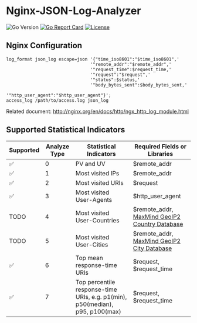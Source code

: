 # Nginx-JSON-Log-Analyzer

![Go Version](https://img.shields.io/github/go-mod/go-version/fantasticmao/nginx-json-log-analyzer)
[![Go Report Card](https://goreportcard.com/badge/github.com/fantasticmao/nginx-json-log-analyzer)](https://goreportcard.com/report/github.com/fantasticmao/nginx-json-log-analyzer)
[![License](https://img.shields.io/github/license/fantasticmao/nginx-json-log-analyzer)](https://github.com/fantasticmao/nginx-json-log-analyzer/blob/main/LICENSE)

## Nginx Configuration

```text
log_format json_log escape=json '{"time_iso8601":"$time_iso8601",'
                                '"remote_addr":"$remote_addr",'
                                '"request_time":$request_time,'
                                '"request":"$request",'
                                '"status":$status,'
                                '"body_bytes_sent":$body_bytes_sent,'
                                '"http_user_agent":"$http_user_agent"}';
access_log /path/to/access.log json_log
```

Related document: http://nginx.org/en/docs/http/ngx_http_log_module.html

## Supported Statistical Indicators

| Supported | Analyze Type | Statistical Indicators                                                       | Required Fields or Libraries                                                                        |
| --------- | ------------ | ---------------------------------------------------------------------------- | --------------------------------------------------------------------------------------------------- |
| ✅        | 0            | PV and UV                                                                    | $remote_addr                                                                                        |
| ✅        | 1            | Most visited IPs                                                             | $remote_addr                                                                                        |
| ✅        | 2            | Most visited URIs                                                            | $request                                                                                            |
| ✅        | 3            | Most visited User-Agents                                                     | $http_user_agent                                                                                    |
| TODO      | 4            | Most visited User-Countries                                                  | $remote_addr, [MaxMind GeoIP2 Country Database](https://www.maxmind.com/en/geoip2-country-database) |
| TODO      | 5            | Most visited User-Cities                                                     | $remote_addr, [MaxMind GeoIP2 City Database](https://www.maxmind.com/en/geoip2-city)                |
| ✅        | 6            | Top mean response-time URIs                                                  | $request, $request_time                                                                             |
| ✅        | 7            | Top percentile response-time URIs, e.g. p1(min), p50(median), p95, p100(max) | $request, $request_time                                                                             |
